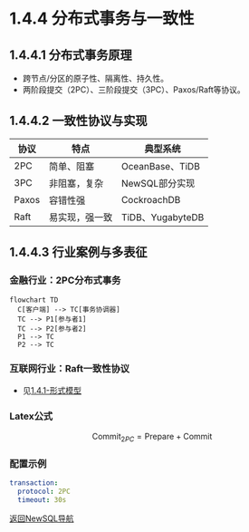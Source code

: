 # 1.4.4 分布式事务与一致性

## 1.4.4.1 分布式事务原理

- 跨节点/分区的原子性、隔离性、持久性。
- 两阶段提交（2PC）、三阶段提交（3PC）、Paxos/Raft等协议。

## 1.4.4.2 一致性协议与实现

| 协议 | 特点 | 典型系统 |
|------|------|----------|
| 2PC   | 简单、阻塞 | OceanBase、TiDB |
| 3PC   | 非阻塞，复杂 | NewSQL部分实现 |
| Paxos | 容错性强 | CockroachDB |
| Raft  | 易实现，强一致 | TiDB、YugabyteDB |

## 1.4.4.3 行业案例与多表征

### 金融行业：2PC分布式事务

```mermaid
flowchart TD
  C[客户端] --> TC[事务协调器]
  TC --> P1[参与者1]
  TC --> P2[参与者2]
  P1 --> TC
  P2 --> TC
```

### 互联网行业：Raft一致性协议

- 见[1.4.1-形式模型](1.4.1-形式模型.md)

### Latex公式

$$
\text{Commit}_{2PC} = \text{Prepare} + \text{Commit}
$$

### 配置示例

```yaml
transaction:
  protocol: 2PC
  timeout: 30s
```

[返回NewSQL导航](README.md)
